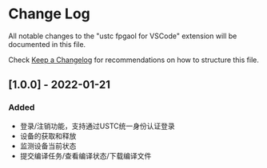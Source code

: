# Change Log

All notable changes to the "ustc fpgaol for VSCode" extension will be documented in this file.

Check [Keep a Changelog](http://keepachangelog.com/) for recommendations on how to structure this file.

## [1.0.0] - 2022-01-21
### Added
- 登录/注销功能，支持通过USTC统一身份认证登录
- 设备的获取和释放
- 监测设备当前状态
- 提交编译任务/查看编译状态/下载编译文件